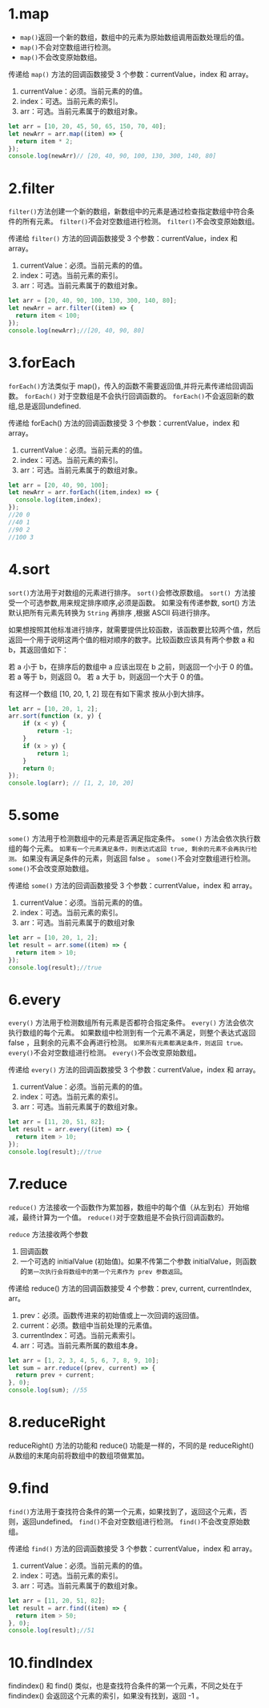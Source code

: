 # 1.map
* `map()`返回一个新的数组，数组中的元素为原始数组调用函数处理后的值。
* `map()`不会对空数组进行检测。
* `map()`不会改变原始数组。
  
传递给 `map()` 方法的回调函数接受 3 个参数：currentValue，index 和 array。

1. currentValue：必须。当前元素的的值。
2. index：可选。当前元素的索引。
3. arr：可选。当前元素属于的数组对象。
   
  ```javascript
  let arr = [10, 20, 45, 50, 65, 150, 70, 40];
  let newArr = arr.map((item) => {
    return item * 2;
  });
  console.log(newArr)// [20, 40, 90, 100, 130, 300, 140, 80]

  ```
# 2.filter
`filter()`方法创建一个新的数组，新数组中的元素是通过检查指定数组中符合条件的所有元素。
`filter()`不会对空数组进行检测。
`filter()`不会改变原始数组。

传递给 `filter()` 方法的回调函数接受 3 个参数：currentValue，index 和 array。

1. currentValue：必须。当前元素的的值。
2. index：可选。当前元素的索引。
3. arr：可选。当前元素属于的数组对象。

```javascript
let arr = [20, 40, 90, 100, 130, 300, 140, 80];
let newArr = arr.filter((item) => {
  return item < 100;
});
console.log(newArr);//[20, 40, 90, 80]

```
# 3.forEach
`forEach()`方法类似于 map()，传入的函数不需要返回值,并将元素传递给回调函数。
`forEach()` 对于空数组是不会执行回调函数的。
`forEach()`不会返回新的数组,总是返回undefined.

传递给 forEach() 方法的回调函数接受 3 个参数：currentValue，index 和 array。

1. currentValue：必须。当前元素的的值。
2. index：可选。当前元素的索引。
3. arr：可选。当前元素属于的数组对象。

```javascript
let arr = [20, 40, 90, 100];
let newArr = arr.forEach((item,index) => {
  console.log(item,index);
});
//20 0
//40 1
//90 2
//100 3

```
# 4.sort
`sort()`方法用于对数组的元素进行排序。
`sort()`会修改原数组。
`sort() `方法接受一个可选参数,用来规定排序顺序,必须是函数。
如果没有传递参数, sort() 方法默认把所有元素先转换为 `String` 再排序 ,根据 ASCII 码进行排序。

如果想按照其他标准进行排序，就需要提供比较函数，该函数要比较两个值，然后返回一个用于说明这两个值的相对顺序的数字。比较函数应该具有两个参数 a 和 b，其返回值如下：

若 a 小于 b，在排序后的数组中 a 应该出现在 b 之前，则返回一个小于 0 的值。
若 a 等于 b，则返回 0。
若 a 大于 b，则返回一个大于 0 的值。

有这样一个数组 [10, 20, 1, 2] 现在有如下需求
按从小到大排序。
```javascript
let arr = [10, 20, 1, 2];
arr.sort(function (x, y) {
    if (x < y) {
        return -1;
    }
    if (x > y) {
        return 1;
    }
    return 0;
});
console.log(arr); // [1, 2, 10, 20]
```
# 5.some
`some()` 方法用于检测数组中的元素是否满足指定条件。
`some()` 方法会依次执行数组的每个元素。
`如果有一个元素满足条件，则表达式返回 true, 剩余的元素不会再执行检测。`
如果没有满足条件的元素，则返回 false 。
`some()`不会对空数组进行检测。
`some()`不会改变原始数组。

传递给 `some()` 方法的回调函数接受 3 个参数：currentValue，index 和 array。

1. currentValue：必须。当前元素的的值。
2. index：可选。当前元素的索引。
3. arr：可选。当前元素属于的数组对象

```javascript
let arr = [10, 20, 1, 2];
let result = arr.some((item) => {
  return item > 10;
});
console.log(result);//true
```

# 6.every
`every()` 方法用于检测数组所有元素是否都符合指定条件。
`every()` 方法会依次执行数组的每个元素。
如果数组中检测到有一个元素不满足，则整个表达式返回 false ，且剩余的元素不会再进行检测。
`如果所有元素都满足条件，则返回 true。`
`every()`不会对空数组进行检测。
`every()`不会改变原始数组。

传递给 `every()` 方法的回调函数接受 3 个参数：currentValue，index 和 array。

1. currentValue：必须。当前元素的的值。
2. index：可选。当前元素的索引。
3. arr：可选。当前元素属于的数组对象。

```javascript
let arr = [11, 20, 51, 82];
let result = arr.every((item) => {
  return item > 10;
});
console.log(result);//true
```

# 7.reduce
`reduce()` 方法接收一个函数作为累加器，数组中的每个值（从左到右）开始缩减，最终计算为一个值。
`reduce()`对于空数组是不会执行回调函数的。

`reduce` 方法接收两个参数
1. 回调函数
2. 一个可选的 initialValue (初始值)。如果不传第二个参数 initialValue，则函数的`第一次执行会将数组中的第一个元素作为 prev 参数返回`。

传递给 reduce() 方法的回调函数接受 4 个参数：prev, current, currentIndex, arr。

1. prev：必须。函数传进来的初始值或上一次回调的返回值。
2. current：必须。数组中当前处理的元素值。
3. currentIndex：可选。当前元素索引。
4. arr：可选。当前元素所属的数组本身。

```javascript
let arr = [1, 2, 3, 4, 5, 6, 7, 8, 9, 10];
let sum = arr.reduce((prev, current) => {
  return prev + current;
}, 0);
console.log(sum); //55
```

# 8.reduceRight

reduceRight() 方法的功能和 reduce() 功能是一样的，不同的是 reduceRight() 从数组的末尾向前将数组中的数组项做累加。

# 9.find
`find()`方法用于查找符合条件的第一个元素，如果找到了，返回这个元素，否则，返回undefined。
`find()`不会对空数组进行检测。
`find()`不会改变原始数组。

传递给 `find()` 方法的回调函数接受 3 个参数：currentValue，index 和 array。

1. currentValue：必须。当前元素的的值。
2. index：可选。当前元素的索引。
3. arr：可选。当前元素属于的数组对象。
```javascript
let arr = [11, 20, 51, 82];
let result = arr.find((item) => {
  return item > 50;
}, 0);
console.log(result);//51
```

# 10.findIndex
findindex() 和 find() 类似，也是查找符合条件的第一个元素，不同之处在于 findindex() 会返回这个元素的索引，如果没有找到，返回 -1 。
